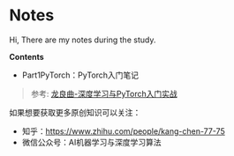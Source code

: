 # Notes
Hi, There are my notes during the study.

**Contents**

+ Part1PyTorch：PyTorch入门笔记
> 参考:
> [龙良曲-深度学习与PyTorch入门实战](https://study.163.com/course/introduction/1208894818.htm)

如果想要获取更多原创知识可以关注：
+ 知乎：https://www.zhihu.com/people/kang-chen-77-75
+ 微信公众号：AI机器学习与深度学习算法

